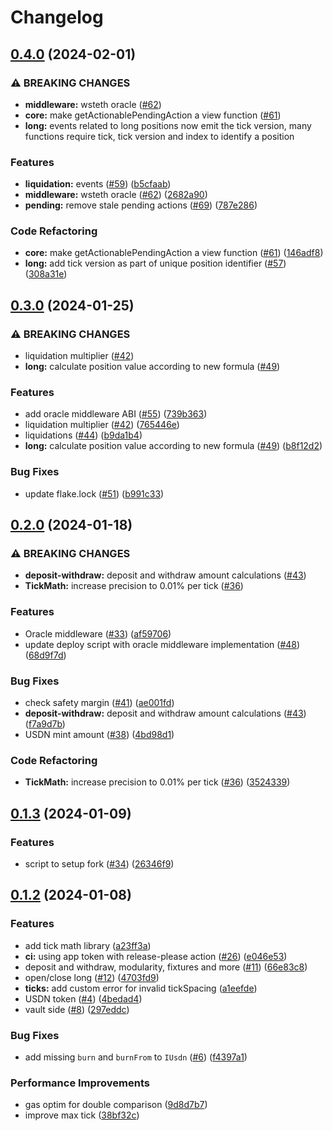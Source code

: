 # Changelog

## [0.4.0](https://github.com/Blockchain-RA2-Tech/usdn-contracts/compare/v0.3.0...v0.4.0) (2024-02-01)


### ⚠ BREAKING CHANGES

* **middleware:** wsteth oracle ([#62](https://github.com/Blockchain-RA2-Tech/usdn-contracts/issues/62))
* **core:** make getActionablePendingAction a view function ([#61](https://github.com/Blockchain-RA2-Tech/usdn-contracts/issues/61))
* **long:** events related to long positions now emit the tick version, many functions require tick, tick version and index to identify a position

### Features

* **liquidation:** events ([#59](https://github.com/Blockchain-RA2-Tech/usdn-contracts/issues/59)) ([b5cfaab](https://github.com/Blockchain-RA2-Tech/usdn-contracts/commit/b5cfaab94ecfcd6f8890a227db4fe99dfb0d0116))
* **middleware:** wsteth oracle ([#62](https://github.com/Blockchain-RA2-Tech/usdn-contracts/issues/62)) ([2682a90](https://github.com/Blockchain-RA2-Tech/usdn-contracts/commit/2682a90a6e014f89438043c495690183413d8619))
* **pending:** remove stale pending actions ([#69](https://github.com/Blockchain-RA2-Tech/usdn-contracts/issues/69)) ([787e286](https://github.com/Blockchain-RA2-Tech/usdn-contracts/commit/787e286b6472a9994b63b2403612366ecadecf84))


### Code Refactoring

* **core:** make getActionablePendingAction a view function ([#61](https://github.com/Blockchain-RA2-Tech/usdn-contracts/issues/61)) ([146adf8](https://github.com/Blockchain-RA2-Tech/usdn-contracts/commit/146adf879a59b61e868049ee09f888f53eeadf4c))
* **long:** add tick version as part of unique position identifier ([#57](https://github.com/Blockchain-RA2-Tech/usdn-contracts/issues/57)) ([308a31e](https://github.com/Blockchain-RA2-Tech/usdn-contracts/commit/308a31e47f0478569b4b0905ae2bae48438886a7))

## [0.3.0](https://github.com/Blockchain-RA2-Tech/usdn-contracts/compare/v0.2.0...v0.3.0) (2024-01-25)


### ⚠ BREAKING CHANGES

* liquidation multiplier ([#42](https://github.com/Blockchain-RA2-Tech/usdn-contracts/issues/42))
* **long:** calculate position value according to new formula ([#49](https://github.com/Blockchain-RA2-Tech/usdn-contracts/issues/49))

### Features

* add oracle middleware ABI ([#55](https://github.com/Blockchain-RA2-Tech/usdn-contracts/issues/55)) ([739b363](https://github.com/Blockchain-RA2-Tech/usdn-contracts/commit/739b3634f39ff3ac27bbb33f892a23c8272dff5a))
* liquidation multiplier ([#42](https://github.com/Blockchain-RA2-Tech/usdn-contracts/issues/42)) ([765446e](https://github.com/Blockchain-RA2-Tech/usdn-contracts/commit/765446e39e86a7db1775312b4103b78795a63d6a))
* liquidations ([#44](https://github.com/Blockchain-RA2-Tech/usdn-contracts/issues/44)) ([b9da1b4](https://github.com/Blockchain-RA2-Tech/usdn-contracts/commit/b9da1b4320080abae2bce122d568d97dd045ce6c))
* **long:** calculate position value according to new formula ([#49](https://github.com/Blockchain-RA2-Tech/usdn-contracts/issues/49)) ([b8f12d2](https://github.com/Blockchain-RA2-Tech/usdn-contracts/commit/b8f12d2792aa41be3ea9b6164a0e2451b783a5d6))


### Bug Fixes

* update flake.lock ([#51](https://github.com/Blockchain-RA2-Tech/usdn-contracts/issues/51)) ([b991c33](https://github.com/Blockchain-RA2-Tech/usdn-contracts/commit/b991c33dfa0b29fc1b1f1c68897a10422a28e52f))

## [0.2.0](https://github.com/Blockchain-RA2-Tech/usdn-contracts/compare/v0.1.3...v0.2.0) (2024-01-18)


### ⚠ BREAKING CHANGES

* **deposit-withdraw:** deposit and withdraw amount calculations ([#43](https://github.com/Blockchain-RA2-Tech/usdn-contracts/issues/43))
* **TickMath:** increase precision to 0.01% per tick ([#36](https://github.com/Blockchain-RA2-Tech/usdn-contracts/issues/36))

### Features

* Oracle middleware ([#33](https://github.com/Blockchain-RA2-Tech/usdn-contracts/issues/33)) ([af59706](https://github.com/Blockchain-RA2-Tech/usdn-contracts/commit/af59706de11fba24a0579e65bd6b13f02ef26c5b))
* update deploy script with oracle middleware implementation ([#48](https://github.com/Blockchain-RA2-Tech/usdn-contracts/issues/48)) ([68d9f7d](https://github.com/Blockchain-RA2-Tech/usdn-contracts/commit/68d9f7db04e50d38dc06a260dd6365ca26ae9e48))


### Bug Fixes

* check safety margin ([#41](https://github.com/Blockchain-RA2-Tech/usdn-contracts/issues/41)) ([ae001fd](https://github.com/Blockchain-RA2-Tech/usdn-contracts/commit/ae001fd725edd3880a1a734d053098917357d530))
* **deposit-withdraw:** deposit and withdraw amount calculations ([#43](https://github.com/Blockchain-RA2-Tech/usdn-contracts/issues/43)) ([f7a9d7b](https://github.com/Blockchain-RA2-Tech/usdn-contracts/commit/f7a9d7b7c1bc750f5181ac1e76d4c3a87c597f9b))
* USDN mint amount ([#38](https://github.com/Blockchain-RA2-Tech/usdn-contracts/issues/38)) ([4bd98d1](https://github.com/Blockchain-RA2-Tech/usdn-contracts/commit/4bd98d12dc0e4c1db5d92b0583f14f1719bb5432))


### Code Refactoring

* **TickMath:** increase precision to 0.01% per tick ([#36](https://github.com/Blockchain-RA2-Tech/usdn-contracts/issues/36)) ([3524339](https://github.com/Blockchain-RA2-Tech/usdn-contracts/commit/3524339b4df67b7ba020348768bda2420b1dd8fc))

## [0.1.3](https://github.com/Blockchain-RA2-Tech/usdn-contracts/compare/v0.1.2...v0.1.3) (2024-01-09)


### Features

* script to setup fork ([#34](https://github.com/Blockchain-RA2-Tech/usdn-contracts/issues/34)) ([26346f9](https://github.com/Blockchain-RA2-Tech/usdn-contracts/commit/26346f9e35d8f0ba4edf5f4ad8cd79de88ce8b4a))

## [0.1.2](https://github.com/Blockchain-RA2-Tech/usdn-contracts/compare/v0.1.1...v0.1.2) (2024-01-08)


### Features

* add tick math library ([a23ff3a](https://github.com/Blockchain-RA2-Tech/usdn-contracts/commit/a23ff3a9286e4423f38b22f985582ecef1a8839d))
* **ci:** using app token with release-please action ([#26](https://github.com/Blockchain-RA2-Tech/usdn-contracts/issues/26)) ([e046e53](https://github.com/Blockchain-RA2-Tech/usdn-contracts/commit/e046e5308a1eb0efcf712ab893e5808277455a6b))
* deposit and withdraw, modularity, fixtures and more ([#11](https://github.com/Blockchain-RA2-Tech/usdn-contracts/issues/11)) ([66e83c8](https://github.com/Blockchain-RA2-Tech/usdn-contracts/commit/66e83c84454ad85d1d07bede6eb0c5f557cc865d))
* open/close long ([#12](https://github.com/Blockchain-RA2-Tech/usdn-contracts/issues/12)) ([4703fd9](https://github.com/Blockchain-RA2-Tech/usdn-contracts/commit/4703fd9baaebc4dffa7cf8f0b86362bc1570b961))
* **ticks:** add custom error for invalid tickSpacing ([a1eefde](https://github.com/Blockchain-RA2-Tech/usdn-contracts/commit/a1eefde0512d470b7aa06319b949f0c8b4329a92))
* USDN token ([#4](https://github.com/Blockchain-RA2-Tech/usdn-contracts/issues/4)) ([4bedad4](https://github.com/Blockchain-RA2-Tech/usdn-contracts/commit/4bedad46728b6e073abe5532524eedf74fd1fb48))
* vault side ([#8](https://github.com/Blockchain-RA2-Tech/usdn-contracts/issues/8)) ([297eddc](https://github.com/Blockchain-RA2-Tech/usdn-contracts/commit/297eddc8f06b02971696006ca5d6123592622868))


### Bug Fixes

* add missing `burn` and `burnFrom` to `IUsdn` ([#6](https://github.com/Blockchain-RA2-Tech/usdn-contracts/issues/6)) ([f4397a1](https://github.com/Blockchain-RA2-Tech/usdn-contracts/commit/f4397a1178c0b9f83ceea2f38d710bd5be3af7bf))


### Performance Improvements

* gas optim for double comparison ([9d8d7b7](https://github.com/Blockchain-RA2-Tech/usdn-contracts/commit/9d8d7b73c010c004a3e6efb6f3b08468f4e1813f))
* improve max tick ([38bf32c](https://github.com/Blockchain-RA2-Tech/usdn-contracts/commit/38bf32c3e2f2bc39c7ecdf6a75318ddf1dbb9242))
